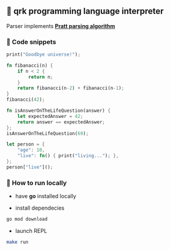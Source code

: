 ## 🌌 qrk programming language interpreter

Parser implements [**Pratt parsing algorithm**](https://journal.stuffwithstuff.com/2011/03/19/pratt-parsers-expression-parsing-made-easy/)

### 📃 Code snippets

```rs
print("Goodbye universe!");
```

```rs
fn fibanacci(n) {
    if n < 2 {
        return n;
    }
    return fibanacci(n-2) + fibanacci(n-1);
}
fibanacci(42);
```

```rs
fn isAnswerOnTheLifeQuestion(answer) { 
    let expectedAnswer = 42;
    return answer == expectedAnswer;
};
isAnswerOnTheLifeQuestion(69);
```

```rs
let person = {
    "age": 10,
    "live": fn() { print("living..."); },
};
person["live"]();
```

### 🚀 How to run locally

- have **go** installed locally

- install dependecies

```bash
go mod download
```

- launch REPL

```bash
make run
```
